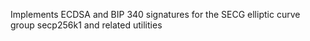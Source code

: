 Implements ECDSA and BIP 340 signatures for the SECG elliptic curve group secp256k1 and related utilities